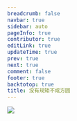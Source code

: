 ```yaml
---
breadcrumb: false
navbar: true
sidebar: auto
pageInfo: true
contributor: true
editLink: true
updateTime: true
prev: true
next: true
comment: false
footer: true
backtotop: true
title: 没有规矩不成方圆
---
```


![](https://img.springlearn.cn/blog/learn_1598165820000.png)

